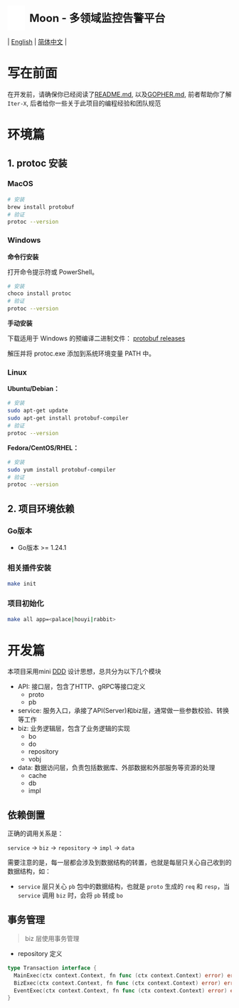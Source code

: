 <div style="display: flex; align-items: center;">
  <img 
    src="../images/logo.svg" 
    alt="Logo" 
    style="height: 4em; width: auto; vertical-align: middle; margin-right: 10px;" 
  />
  <h1 style="margin: 0; font-size: 24px; line-height: 1.5;">Moon - 多领域监控告警平台</h1>
</div>

| [English](DEV.md) | [简体中文](DEV.zh-CN.md) |

# 写在前面

在开发前，请确保你已经阅读了[README.md](../README.zh-CN.md), 以及[GOPHER.md](./GOPHER.zh-CN.md), 前者帮助你了解`Iter-X`,
后者给你一些关于此项目的编程经验和团队规范

# 环境篇

## 1. protoc 安装

### MacOS

```bash
# 安装
brew install protobuf
# 验证
protoc --version
```

### Windows

**命令行安装**

打开命令提示符或 PowerShell。

```bash
# 安装
choco install protoc
# 验证
protoc --version
```

**手动安装**

下载适用于 Windows 的预编译二进制文件：
[protobuf releases](https://github.com/protocolbuffers/protobuf/releases)

解压并将 protoc.exe 添加到系统环境变量 PATH 中。

### Linux

**Ubuntu/Debian：**

```bash
# 安装
sudo apt-get update
sudo apt-get install protobuf-compiler
# 验证
protoc --version
```

**Fedora/CentOS/RHEL：**

```bash
# 安装
sudo yum install protobuf-compiler
# 验证
protoc --version
```

## 2. 项目环境依赖

### Go版本

* Go版本 >= 1.24.1

### 相关插件安装

```bash
make init
```

### 项目初始化

```bash
make all app=<palace|houyi|rabbit>
```

# 开发篇

本项目采用mini [DDD](https://www.google.com/search?q=DDD) 设计思想，总共分为以下几个模块

* API: 接口层，包含了HTTP、gRPC等接口定义
    * proto
    * pb
* service: 服务入口，承接了API(Server)和biz层，通常做一些参数校验、转换等工作
* biz: 业务逻辑层，包含了业务逻辑的实现
    * bo
    * do
    * repository
    * vobj
* data: 数据访问层，负责包括数据库、外部数据和外部服务等资源的处理
    * cache
    * db
    * impl

## 依赖倒置

正确的调用关系是：

`service` -> `biz` -> `repository` -> `impl` -> `data`

需要注意的是，每一层都会涉及到数据结构的转置，也就是每层只关心自己收到的数据结构，如：

- `service` 层只关心 `pb` 包中的数据结构，也就是 `proto` 生成的 `req` 和 `resp`，当 `service` 调用 `biz` 时，会将 `pb`
  转成 `bo`

## 事务管理

> biz 层使用事务管理

* repository 定义

```go
type Transaction interface {
  MainExec(ctx context.Context, fn func (ctx context.Context) error) error
  BizExec(ctx context.Context, fn func (ctx context.Context) error) error
  EventExec(ctx context.Context, fn func (ctx context.Context) error) error
}
```
